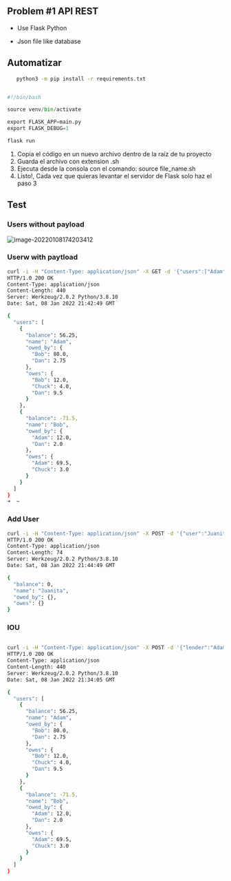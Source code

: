 

## Problem #1 API REST

- Use Flask Python

- Json file like database

  

## Automatizar

```bash
   python3 -m pip install -r requirements.txt
```
```python

#!/bin/bash

source venv/bin/activate

export FLASK_APP=main.py
export FLASK_DEBUG=1

flask run
```

1. Copia el código en un nuevo archivo dentro de la raíz de tu proyecto
2. Guarda el archivo con extension .sh
3. Ejecuta desde la consola con el comando: source file_name.sh
4. Listo!, Cada vez que quieras levantar el servidor de Flask solo haz el paso 3

## Test 

### Users without payload

![image-20220108174203412](/home/digdata/.config/Typora/typora-user-images/image-20220108174203412.png)

### Userw with paytload

```bash
curl -i -H "Content-Type: application/json" -X GET -d '{"users":["Adam","Bob"]}' http://localhost:5000/users                          
HTTP/1.0 200 OK
Content-Type: application/json
Content-Length: 440
Server: Werkzeug/2.0.2 Python/3.8.10
Date: Sat, 08 Jan 2022 21:42:49 GMT

{
  "users": [
    {
      "balance": 56.25, 
      "name": "Adam", 
      "owed_by": {
        "Bob": 80.0, 
        "Dan": 2.75
      }, 
      "owes": {
        "Bob": 12.0, 
        "Chuck": 4.0, 
        "Dan": 9.5
      }
    }, 
    {
      "balance": -71.5, 
      "name": "Bob", 
      "owed_by": {
        "Adam": 12.0, 
        "Dan": 2.0
      }, 
      "owes": {
        "Adam": 69.5, 
        "Chuck": 3.0
      }
    }
  ]
}
➜  ~ 


```



### Add User

```bash
curl -i -H "Content-Type: application/json" -X POST -d '{"user":"Juanita"}' http://localhost:5000/add                              
HTTP/1.0 200 OK
Content-Type: application/json
Content-Length: 74
Server: Werkzeug/2.0.2 Python/3.8.10
Date: Sat, 08 Jan 2022 21:44:49 GMT

{
  "balance": 0, 
  "name": "Juanita", 
  "owed_by": {}, 
  "owes": {}
}

```



### IOU 

```bash

curl -i -H "Content-Type: application/json" -X POST -d '{"lender":"Adam", "borrower":"Bob", "amount": 5.25}' http://localhost:5000/iou
HTTP/1.0 200 OK
Content-Type: application/json
Content-Length: 440
Server: Werkzeug/2.0.2 Python/3.8.10
Date: Sat, 08 Jan 2022 21:34:05 GMT

{
  "users": [
    {
      "balance": 56.25, 
      "name": "Adam", 
      "owed_by": {
        "Bob": 80.0, 
        "Dan": 2.75
      }, 
      "owes": {
        "Bob": 12.0, 
        "Chuck": 4.0, 
        "Dan": 9.5
      }
    }, 
    {
      "balance": -71.5, 
      "name": "Bob", 
      "owed_by": {
        "Adam": 12.0, 
        "Dan": 2.0
      }, 
      "owes": {
        "Adam": 69.5, 
        "Chuck": 3.0
      }
    }
  ]
}
```

